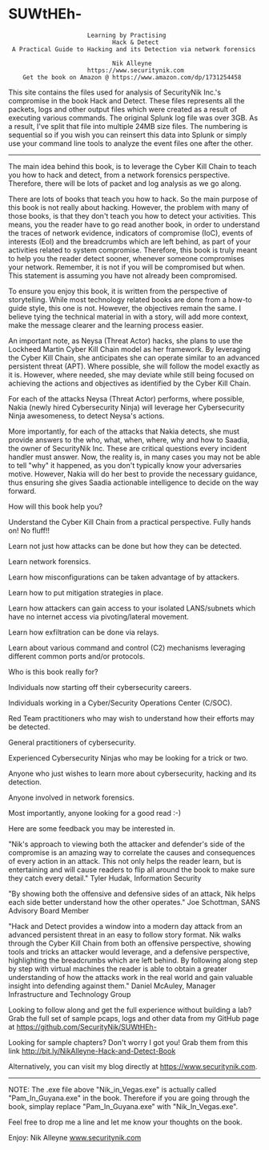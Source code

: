 # SUWtHEh-
                          Learning by Practising 
                                 Hack & Detect 
     A Practical Guide to Hacking and its Detection via network forensics
                                  
                                 Nik Alleyne        
                          https://www.securitynik.com
        Get the book on Amazon @ https://www.amazon.com/dp/1731254458
                   
This site contains the files used for analysis of SecurityNik Inc.'s compromise in the book Hack and Detect. These files represents all the packets, logs and other output files which were created as a result of executing various commands. The original Splunk log file was over 3GB. As a result, I've split that file into multiple 24MB size files. The numbering is sequential so if you wish you can reinsert this data into Splunk or simply use your command line tools to analyze the event files one after the other.

---------------------------------------------------------------------------------------------------------------
The main idea behind this book, is to leverage the Cyber Kill Chain to teach you how to hack and detect, from a network forensics perspective. Therefore, there will be lots of packet and log analysis as we go along. 

There are lots of books that teach you how to hack. So the main purpose of this book is not really about hacking. However, the problem with many of those books, is that they don't teach you how to detect your activities. This means, you the reader have to go read another book, in order to understand the traces of network evidence, indicators of compromise (IoC), events of interests (EoI) and the breadcrumbs which are left behind, as part of your activities related to system compromise. Therefore, this book is truly meant to help you the reader detect sooner, whenever someone compromises your network. Remember, it is not if you will be compromised but when. This statement is assuming you have not already been compromised. 

To ensure you enjoy this book, it is written from the perspective of storytelling. While most technology related books are done from a how-to guide style, this one is not. However, the objectives remain the same. I believe tying the technical material in with a story, will add more context, make the message clearer and the learning process easier.

An important note, as Neysa (Threat Actor) hacks, she plans to use the Lockheed Martin Cyber Kill Chain model as her framework. By leveraging the Cyber Kill Chain, she anticipates she can operate similar to an advanced persistent threat (APT). Where possible, she will follow the model exactly as it is. However, where needed, she may deviate while still being focused on achieving the actions and objectives as identified by the Cyber Kill Chain.

For each of the attacks Neysa (Threat Actor) performs, where possible, Nakia (newly hired Cybersecurity Ninja) will leverage her Cybersecurity Ninja awesomeness, to detect Neysa's actions. 

More importantly, for each of the attacks that Nakia detects, she must provide answers to the who, what, when, where, why and how to Saadia, the owner of SecurityNik Inc. These are critical questions every incident handler must answer. Now, the reality is, in many cases you may not be able to tell "why" it happened, as you don't typically know your adversaries motive. However, Nakia will do her best to provide the necessary guidance, thus ensuring she gives Saadia actionable intelligence to decide on the way forward. 


How will this book help you?

Understand the Cyber Kill Chain from a practical perspective. Fully hands on! No fluff!!

Learn not just how attacks can be done but how they can be detected.

Learn network forensics.

Learn how misconfigurations can be taken advantage of by attackers.

Learn how to put mitigation strategies in place.

Learn how attackers can gain access to your isolated LANS/subnets which have no internet access via pivoting/lateral movement.

Learn how exfiltration can be done via relays.

Learn about various command and control (C2) mechanisms leveraging different common ports and/or protocols.


Who is this book really for?

Individuals now starting off their cybersecurity careers.

Individuals working in a Cyber/Security Operations Center (C/SOC).

Red Team practitioners who may wish to understand how their efforts may be detected.

General practitioners of cybersecurity.

Experienced Cybersecurity Ninjas who may be looking for a trick or two.

Anyone who just wishes to learn more about cybersecurity, hacking and its detection.

Anyone involved in network forensics.

Most importantly, anyone looking for a good read :-)


Here are some feedback you may be interested in.

"Nik's approach to viewing both the attacker and defender's side of the compromise is an amazing way to correlate the causes and consequences of every action in an attack. This not only helps the reader learn, but is entertaining and will cause readers to flip all around the book to make sure they catch every detail." 
Tyler Hudak, Information Security

"By showing both the offensive and defensive sides of an attack, Nik helps each side better understand how the other operates." 
Joe Schottman, SANS Advisory Board Member

"Hack and Detect provides a window into a modern day attack from an advanced persistent threat in an easy to follow story format. Nik walks through the Cyber Kill Chain from both an offensive perspective, showing tools and tricks an attacker would leverage, and a defensive perspective, highlighting the breadcrumbs which are left behind. By following along step by step with virtual machines the reader is able to obtain a greater understanding of how the attacks work in the real world and gain valuable insight into defending against them." 
Daniel McAuley, Manager Infrastructure and Technology Group


Looking to follow along and get the full experience without building a lab?
Grab the full set of sample pcaps, logs and other data from my GitHub page at https://github.com/SecurityNik/SUWtHEh- 

 
Looking for sample chapters? Don't worry I got you!
Grab them from this link http://bit.ly/NikAlleyne-Hack-and-Detect-Book


Alternatively, you can visit my blog directly at https://www.securitynik.com.

---------------------------------------------------------------------------------------------------------------

NOTE: The .exe file above "Nik_in_Vegas.exe" is actually called "Pam_In_Guyana.exe" in the book. Therefore if you are going through the book, simplay replace "Pam_In_Guyana.exe" with "Nik_In_Vegas.exe". 

Feel free to drop me a line and let me know your thoughts on the book.

Enjoy: 
Nik Alleyne
www.securitynik.com
